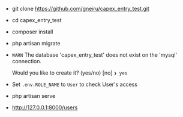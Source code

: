 - git clone https://github.com/gneiru/capex_entry_test.git
- cd capex_entry_test
- composer install
- php artisan migrate

- `WARN`  The database 'capex_entry_test' does not exist on the 'mysql' connection.

  Would you like to create it? (yes/no) [no]
`❯ yes`
- Set `.env.ROLE_NAME` to `User` to check User's access
- php artisan serve
- http://127.0.0.1:8000/users
